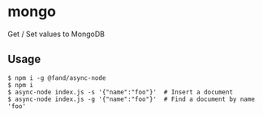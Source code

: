 # mongo

Get / Set values to MongoDB

## Usage

```
$ npm i -g @fand/async-node
$ npm i
$ async-node index.js -s '{"name":"foo"}'  # Insert a document
$ async-node index.js -g '{"name":"foo"}'  # Find a document by name 'foo'
```
